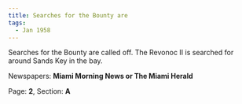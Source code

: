 ```yaml
---  
title: Searches for the Bounty are  
tags:  
  - Jan 1958  
---  
```

  
Searches for the Bounty are called off. The Revonoc II is searched for around Sands Key in the bay.  
  
Newspapers: **Miami Morning News or The Miami Herald**  
  
Page: **2**, Section: **A** 
